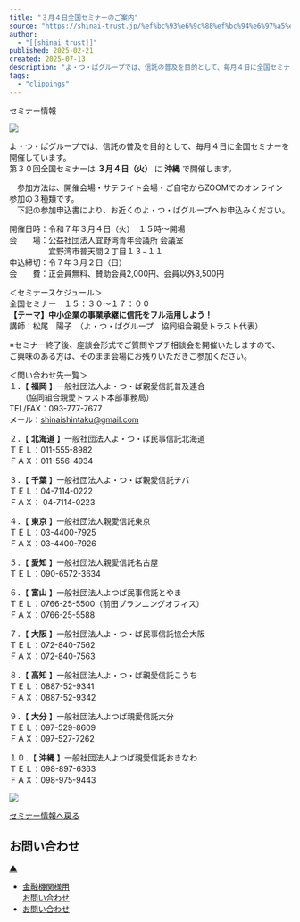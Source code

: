```yaml
---
title: "３月４日全国セミナーのご案内"
source: "https://shinai-trust.jp/%ef%bc%93%e6%9c%88%ef%bc%94%e6%97%a5%e5%85%a8%e5%9b%bd%e3%82%bb%e3%83%9f%e3%83%8a%e3%83%bc%e3%81%ae%e3%81%94%e6%a1%88%e5%86%85/"
author:
  - "[[shinai_trust]]"
published: 2025-02-21
created: 2025-07-13
description: "よ・つ・ばグループでは、信託の普及を目的として、毎月４日に全国セミナーを開催しています。 第３０回全国セミナー"
tags:
  - "clippings"
---
```

セミナー情報

![](https://shinai-trust.jp/site/wp-content/uploads/2025/02/30teireisemina-070304.png)

よ・つ・ばグループでは、信託の普及を目的として、毎月４日に全国セミナーを開催しています。  
第３０回全国セミナーは **３月４日（火）** に **沖縄** で開催します。

　参加方法は、開催会場・サテライト会場・ご自宅からZOOMでのオンライン参加の３種類です。  
　下記の参加申込書により、お近くのよ・つ・ばグループへお申込みください。

開催日時：令和７年３月４日（火）　１５時～開場  
会　　場：公益社団法人宜野湾青年会議所 会議室  
　　　　　宜野湾市普天間２丁目１３−１１  
申込締切：令７年３月２日（日）  
会　　費：正会員無料、賛助会員2,000円、会員以外3,500円

＜セミナースケジュール＞  
全国セミナー　１５：３０～１７：００　  
**【テーマ】中小企業の事業承継に信託をフル活用しよう！**  
講師：松尾　陽子　（よ・つ・ばグループ　協同組合親愛トラスト代表）  
  
※セミナー終了後、座談会形式でご質問やプチ相談会を開催いたしますので、  
ご興味のある方は、そのまま会場にお残りいただきご参加ください。

  
＜問い合わせ先一覧＞  
１．【 **福岡** 】一般社団法人よ・つ・ば親愛信託普及連合  
　　（協同組合親愛トラスト本部事務局）  
TEL/FAX：093-777-7677  
メール：shinaishintaku@gmail.com

２．【 **北海道** 】一般社団法人よ・つ・ば民事信託北海道  
ＴＥＬ：011-555-8982  
ＦＡＸ：011-556-4934

３．【 **千葉** 】一般社団法人よ・つ・ば親愛信託チバ  
ＴＥＬ：04-7114-0222  
ＦＡＸ： 04-7114-0223

４．【 **東京** 】一般社団法人親愛信託東京  
ＴＥＬ：03-4400-7925  
ＦＡＸ：03-4400-7926

５．【 **愛知** 】一般社団法人親愛信託名古屋  
ＴＥＬ：090-6572-3634

６．【 **富山** 】一般社団法人よつば民事信託とやま  
ＴＥＬ：0766-25-5500（前田プランニングオフィス）  
ＦＡＸ：0766-25-5588

７．【 **大阪** 】一般社団法人よ・つ・ば民事信託協会大阪  
ＴＥＬ：072-840-7562  
ＦＡＸ：072-840-7563

８．【 **高知** 】一般社団法人よ・つ・ば親愛信託こうち  
ＴＥＬ：0887-52-9341  
ＦＡＸ：0887-52-9342

９．【 **大分** 】一般社団法人よつば親愛信託大分  
ＴＥＬ：097-529-8609  
ＦＡＸ：097-527-7262

１０．【 **沖縄** 】一般社団法人よつば親愛信託おきなわ  
ＴＥＬ：098-897-6363  
ＦＡＸ：098-975-9443

![](https://shinai-trust.jp/site/wp-content/uploads/2025/02/8e6d2e64f66e62218b6b96de949ef45d-724x1024.png)

[セミナー情報へ戻る](https://shinai-trust.jp/seminar/)

## お問い合わせ

[▲](https://shinai-trust.jp/%ef%bc%93%e6%9c%88%ef%bc%94%e6%97%a5%e5%85%a8%e5%9b%bd%e3%82%bb%e3%83%9f%e3%83%8a%e3%83%bc%e3%81%ae%e3%81%94%e6%a1%88%e5%86%85/#header_top "ページトップへ")

- [金融機関様用  
	お問い合わせ](https://shinai-trust.jp/finance_inputform/)
- [お問い合わせ](https://shinai-trust.jp/contact/)